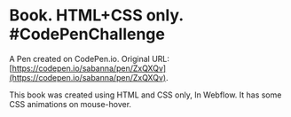# Book. HTML+CSS only. #CodePenChallenge

A Pen created on CodePen.io. Original URL: [https://codepen.io/sabanna/pen/ZxQXQv](https://codepen.io/sabanna/pen/ZxQXQv).

This book was created using HTML and CSS only, In Webflow.
It has some CSS animations on mouse-hover.